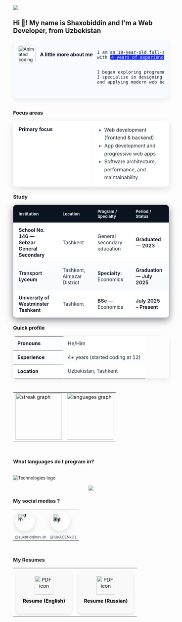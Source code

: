 <div>
  <img src="https://github.com/lUkAC1234/readmefileDependencies/blob/main/images/svg/banner.svg">
</div>
<h2>Hi 👋! My name is Shaxobiddin and I'm a Web Developer, from Uzbekistan</h2>
<article aria-label="Profile of Shaxobiddin">
  <div
    role="region"
    aria-label="More about me"
    style="max-width:900px;margin:20px auto 36px auto;font-family: Inter, system-ui, -apple-system, 'Segoe UI', Roboto, Arial, sans-serif;color:#0b1220;"
  >
    <div
      style="display:flex;gap:14px;align-items:flex-start;background:#f8fbff;border:1px solid rgba(11,17,28,0.04);padding:14px;border-radius:10px;box-shadow:0 8px 20px rgba(2,6,23,0.06);"
    >
      <div style="display:flex;gap:14px;align-items:center;flex:0 0 auto;">
        <img
          src="https://media.giphy.com/media/VgCDAzcKvsR6OM0uWg/giphy.gif"
          alt="Animated coding gif"
          width="56"
          height="56"
          style="border-radius:8px;flex:0 0 56px;object-fit:cover;border:1px solid rgba(11,17,28,0.03);"
        />
        <h3 style="margin:0;font-size:16px;font-weight:700;color:#071026;line-height:1.1;">
          A little more about me
        </h3>
      </div>
      <pre>
I am an 18-year-old full-stack developer from Tashkent, Uzbekistan, 
with <mark style="background:#1A2FFB;color:#FFFFFF;padding:0 4px;border-radius:4px;">4 years of experience</mark> building reliable web applications.
<br>
I began exploring programming at age 12 — what started as curiosity quickly became a focused professional path.
I specialize in designing maintainable, user-centered solutions, improving performance,
and applying modern web best practices to solve real problems.
      </pre>
    </div>
  </div>
  <h3>Focus areas</h3>
  <table
    style="width:100%;max-width:900px;border-collapse:separate;border-spacing:0;font-family:Inter, system-ui, -apple-system, 'Segoe UI', Roboto, Arial;box-shadow:0 8px 24px rgba(2,6,23,0.12);border-radius:10px;overflow:hidden;"
    aria-label="Focus areas table for Shaxobiddin"
  >
    <tbody>
      <tr style="background:#ffffff;">
        <td style="padding:16px 18px;color:#071026;font-weight:700;width:220px;border-right:1px solid rgba(11,17,28,0.06);vertical-align:top">Primary focus</td>
        <td style="padding:16px 18px;color:#1f2b3a;line-height:1.6;vertical-align:top">
          <ul style="margin:0;padding-left:20px;">
            <li>Web development (frontend &amp; backend)</li>
            <li>App development and progressive web apps</li>
            <li>Software architecture, performance, and maintainability</li>
          </ul>
        </td>
      </tr>
    </tbody>
  </table>
  <h3>Study</h3>
  <table
    style="width:100%;max-width:900px;border-collapse:separate;border-spacing:0;font-family:Inter, system-ui, -apple-system, 'Segoe UI', Roboto, Arial;box-shadow:0 8px 24px rgba(2,6,23,0.5);border-radius:10px;overflow:hidden;"
    aria-label="Study history table for Shaxobiddin"
  >
    <thead>
      <tr>
        <th style="text-align:left;padding:12px 18px;background:#0b1220;color:#e6eef6;font-size:13px">Institution</th>
        <th style="text-align:left;padding:12px 18px;background:#0b1220;color:#e6eef6;font-size:13px">Location</th>
        <th style="text-align:left;padding:12px 18px;background:#0b1220;color:#e6eef6;font-size:13px">Program / Specialty</th>
        <th style="text-align:left;padding:12px 18px;background:#0b1220;color:#e6eef6;font-size:13px">Period / Status</th>
      </tr>
    </thead>
    <tbody>
      <tr style="background:#ffffff;">
        <td style="padding:14px 18px;border-bottom:1px solid rgba(11,17,28,0.06);font-weight:600;color:#071026">School No. 146 — Sebzar General Secondary</td>
        <td style="padding:14px 18px;border-bottom:1px solid rgba(11,17,28,0.06);color:#1f2b3a">Tashkent</td>
        <td style="padding:14px 18px;border-bottom:1px solid rgba(11,17,28,0.06);color:#1f2b3a">General secondary education</td>
        <td style="padding:14px 18px;border-bottom:1px solid rgba(11,17,28,0.06);color:#0b1220;font-weight:600">Graduated — 2023</td>
      </tr>
      <tr style="background:linear-gradient(180deg,#fbfdff,#f7fbff);">
        <td style="padding:14px 18px;border-bottom:1px solid rgba(11,17,28,0.04);font-weight:600;color:#071026">Transport Lyceum</td>
        <td style="padding:14px 18px;border-bottom:1px solid rgba(11,17,28,0.04);color:#1f2b3a">Tashkent, Almazar District</td>
        <td style="padding:14px 18px;border-bottom:1px solid rgba(11,17,28,0.04);color:#1f2b3a"><strong>Specialty:</strong> Economics</td>
        <td style="padding:14px 18px;border-bottom:1px solid rgba(11,17,28,0.04);color:#0b1220;font-weight:600">Graduation — July 2025</td>
      </tr>
      <tr style="background:#ffffff;">
        <td style="padding:14px 18px;color:#071026;font-weight:600">University of Westminster Tashkent</td>
        <td style="padding:14px 18px;color:#1f2b3a">Tashkent</td>
        <td style="padding:14px 18px;color:#1f2b3a"><strong>BSc</strong> — Economics</td>
        <td style="padding:14px 18px;color:#0b1220;font-weight:600">July 2025 – Present</td>
      </tr>
    </tbody>
  </table>
  <h3>Quick profile</h3>
  <table
    aria-label="Quick profile for Shaxobiddin"
    style="width:100%;max-width:600px;border-collapse:collapse;font-family:Inter, system-ui, -apple-system,'Segoe UI',Roboto,Arial,sans-serif;margin:12px 0;border-radius:8px;overflow:hidden;box-shadow:0 6px 18px rgba(2,6,23,0.08);"
  >
    <tbody>
      <tr style="background:#ffffff;border-top:1px solid rgba(11,17,28,0.04);">
        <th scope="row" style="text-align:left;padding:12px 14px;width:38%;font-weight:700;color:#0b1220;background:#fbfdff;border-right:1px solid rgba(11,17,28,0.04);">
          Pronouns
        </th>
        <td style="padding:12px 14px;color:#1f2b3a;">He/Him</td>
      </tr>
      <tr style="background:linear-gradient(180deg,#ffffff,#fbfdff);">
        <th scope="row" style="text-align:left;padding:12px 14px;font-weight:700;color:#0b1220;border-right:1px solid rgba(11,17,28,0.04);">
          Experience
        </th>
        <td style="padding:12px 14px;color:#1f2b3a;">4+ years (started coding at 12)</td>
      </tr>
      <tr style="background:#ffffff;">
        <th scope="row" style="text-align:left;padding:12px 14px;font-weight:700;color:#0b1220;border-right:1px solid rgba(11,17,28,0.04);">
          Location
        </th>
        <td style="padding:12px 14px;color:#1f2b3a;">Uzbekistan, Tashkent</td>
      </tr>
    </tbody>
  </table>
</article>
<br/>
<table>
<tr>
<td><img src="https://streak-stats.demolab.com?user=lUkAC1234&locale=en&mode=weekly&theme=vue&hide_border=false&border_radius=5" height="150" alt="streak graph" /></td>
<td><img src="https://github-readme-stats.vercel.app/api/top-langs?username=lUkAC1234&locale=en&layout=compact&card_width=320&langs_count=4&theme=vue&hide_border=false" height="150" alt="languages graph" /></td>
</tr>
</table>
<br/>
<h3>What languages do I program in?</h3>
<br/>
<div>
  <img src="https://github.com/lUkAC1234/readmefileDependencies/blob/main/images/svg/technologiesNew%201.svg" alt="Technologies logo" />
</div>
<br/>
<div align="center">
  <img src="https://github.com/lUkAC1234/readmefileDependencies/blob/main/images/gif/githubProfileGif.gif"  />
</div>
<h3>My social medias ?</h3>
<table align="center" style="margin:12px auto;border-collapse:collapse;">
  <tr>
    <td style="padding:6px;">
      <a
        href="https://www.instagram.com/zukhriddinov.sh/"
        target="_blank"
        rel="noopener noreferrer"
        aria-label="Instagram — zukhriddinov.sh"
        title="Instagram"
        style="display:inline-block;text-decoration:none;line-height:0;"
      >
        <span style="display:inline-block;width:46px;height:46px;border-radius:50%;background:#fff;padding:8px;box-shadow:0 6px 18px rgba(2,6,23,0.12);border:1px solid rgba(11,17,28,0.04);transition:transform .18s ease;">
          <img src="https://github.com/lUkAC1234/readmefileDependencies/raw/main/images/svg/instagram.svg"
               alt="Instagram"
               width="30" height="30"
               style="display:block;max-width:100%;height:auto;"/>
        </span>
      </a>
    </td>
    <td style="padding:6px;">
      <a
        href="https://t.me/lUkACENkO1"
        target="_blank"
        rel="noopener noreferrer"
        aria-label="Telegram — lUkACENkO1"
        title="Telegram"
        style="display:inline-block;text-decoration:none;line-height:0;"
      >
        <span style="display:inline-block;width:46px;height:46px;border-radius:50%;background:#fff;padding:8px;box-shadow:0 6px 18px rgba(2,6,23,0.12);border:1px solid rgba(11,17,28,0.04);transition:transform .18s ease;">
          <img src="https://github.com/lUkAC1234/readmefileDependencies/raw/main/images/svg/telegram.svg"
               alt="Telegram"
               width="30" height="30"
               style="display:block;max-width:100%;height:auto;"/>
        </span>
      </a>
    </td>
  </tr>
  <tr>
    <td style="padding-top:6px;text-align:center;font-family:Inter, system-ui, -apple-system, 'Segoe UI', Roboto, Arial,sans-serif;font-size:12px;color:#334155;">
      <a href="https://www.instagram.com/zukhriddinov.sh/" target="_blank" rel="noopener noreferrer" style="color:inherit;text-decoration:none;" title="Instagram">@zukhriddinov.sh</a>
    </td>
    <td style="padding-top:6px;text-align:center;font-family:Inter, system-ui, -apple-system, 'Segoe UI', Roboto, Arial,sans-serif;font-size:12px;color:#334155;">
      <a href="https://t.me/lUkACENkO1" target="_blank" rel="noopener noreferrer" style="color:inherit;text-decoration:none;" title="Telegram">@lUkACENkO1</a>
    </td>
  </tr>
</table>
<br/>
<h3>My Resumes</h3>
<table>
  <tr>
    <td align="center" style="padding: 10px;">
      <a href="https://github.com/lUkAC1234/readmefileDependencies/raw/main/images/pdf/ResumeEnglish.pdf" download
         style="display: flex; flex-direction: column; align-items: center; text-decoration: none; background: #f9f9f9; border-radius: 10px; padding: 15px; box-shadow: 0 4px 8px rgba(0,0,0,0.1); width: 150px;">
        <img src="https://github.com/lUkAC1234/readmefileDependencies/raw/main/images/svg/pdf.svg" height="60" alt="PDF icon" />
        <p style="margin-top: 10px; font-weight: bold; color: #000;">Resume (English)</p>
      </a>
    </td>
    <td align="center" style="padding: 10px;">
      <a href="https://github.com/lUkAC1234/readmefileDependencies/raw/main/images/pdf/%D0%A0%D0%B5%D0%B7%D1%8E%D0%BC%D0%B5%D0%A0%D1%83%D1%81%D1%81%D0%BA%D0%B8%D0%B9.pdf" download
         style="display: flex; flex-direction: column; align-items: center; text-decoration: none; background: #f9f9f9; border-radius: 10px; padding: 15px; box-shadow: 0 4px 8px rgba(0,0,0,0.1); width: 150px;">
        <img src="https://github.com/lUkAC1234/readmefileDependencies/raw/main/images/svg/pdf.svg" height="60" alt="PDF icon" />
        <p style="margin-top: 10px; font-weight: bold; color: #000;">Resume (Russian)</p>
      </a>
    </td>
  </tr>
</table>


